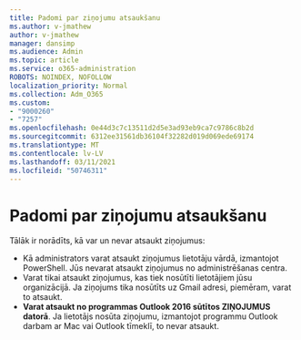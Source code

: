 ```yaml
---
title: Padomi par ziņojumu atsaukšanu
ms.author: v-jmathew
author: v-jmathew
manager: dansimp
ms.audience: Admin
ms.topic: article
ms.service: o365-administration
ROBOTS: NOINDEX, NOFOLLOW
localization_priority: Normal
ms.collection: Adm_O365
ms.custom:
- "9000260"
- "7257"
ms.openlocfilehash: 0e44d3c7c13511d2d5e3ad93eb9ca7c9786c8b2d
ms.sourcegitcommit: 6312ee31561db36104f32282d019d069ede69174
ms.translationtype: MT
ms.contentlocale: lv-LV
ms.lasthandoff: 03/11/2021
ms.locfileid: "50746311"
---
```

# <a name="tips-about-recalling-messages"></a>Padomi par ziņojumu atsaukšanu

Tālāk ir norādīts, kā var un nevar atsaukt ziņojumus:

* Kā administrators varat atsaukt ziņojumus lietotāju vārdā, izmantojot PowerShell. Jūs nevarat atsaukt ziņojumus no administrēšanas centra.
* Varat tikai atsaukt ziņojumus, kas tiek nosūtīti lietotājiem jūsu organizācijā. Ja ziņojums tika nosūtīts uz Gmail adresi, piemēram, varat to atsaukt.
* **Varat atsaukt no programmas Outlook 2016 sūtītos ZIŅOJUMUS datorā**. Ja lietotājs nosūta ziņojumu, izmantojot programmu Outlook darbam ar Mac vai Outlook tīmeklī, to nevar atsaukt.
